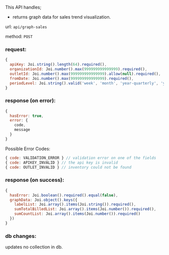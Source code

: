 This API handles;
* returns graph data for sales trend visualization.

url: `api/graph-sales`

method: `POST`

### request: 
```js
{
  apiKey: Joi.string().length(64).required(),
  organizationId: Joi.number().max(999999999999999).required(),
  outletId: Joi.number().max(999999999999999).allow(null).required(),
  fromDate: Joi.number().max(999999999999999).required(),
  periodLevel: Joi.string().valid('week', 'month', 'year-quarterly', 'year-monthly')
}
```

### response (on error):
```js
{
  hasError: true,
  error: {
    code,
    message
  }
}
```

Possible Error Codes:
```js
{ code: VALIDATION_ERROR } // validation error on one of the fields
{ code: APIKEY_INVALID } // the api key is invalid
{ code: OUTLET_INVALID } // inventory could not be found
```

### response (on success):
```js
{
  hasError: Joi.boolean().required().equal(false),
  graphData: Joi.object().keys({
    labelList: Joi.array().items(Joi.string()).required(),
    sumTotalBilledList: Joi.array().items(Joi.number()).required(),
    sumCountList: Joi.array().items(Joi.number()).required()
  })   
}
```

### db changes:
updates no collection in db.
